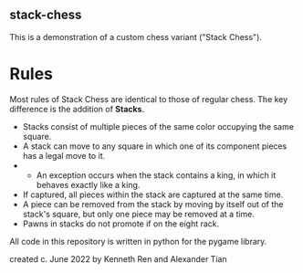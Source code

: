 ## stack-chess

This is a demonstration of a custom chess variant ("Stack Chess").

# Rules
Most rules of Stack Chess are identical to those of regular chess. The key difference is the addition of **Stacks**.
- Stacks consist of multiple pieces of the same color occupying the same square.
- A stack can move to any square in which one of its component pieces has a legal move to it.
- - An exception occurs when the stack contains a king, in which it behaves exactly like a king.
- If captured, all pieces within the stack are captured at the same time.
- A piece can be removed from the stack by moving by itself out of the stack's square, but only one piece may be removed at a time.
- Pawns in stacks do not promote if on the eight rack.

All code in this repository is written in python for the pygame library.

created c. June 2022 by Kenneth Ren and Alexander Tian
